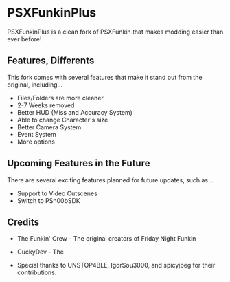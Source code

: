 # PSXFunkinPlus
PSXFunkinPlus is a clean fork of PSXFunkin that makes modding easier than ever before! 

## Features, Differents
This fork comes with several features that make it stand out from the original, including...

- Files/Folders are more cleaner
- 2-7 Weeks removed
- Better HUD (Miss and Accuracy System)
- Able to change Character's size
- Better Camera System
- Event System
- More options

## Upcoming Features in the Future
There are several exciting features planned for future updates, such as...

- Support to Video Cutscenes
- Switch to PSn00bSDK

## Credits

- The Funkin' Crew - The original creators of Friday Night Funkin
- CuckyDev - The 

- Special thanks to UNSTOP4BLE, IgorSou3000, and spicyjpeg for their contributions.
